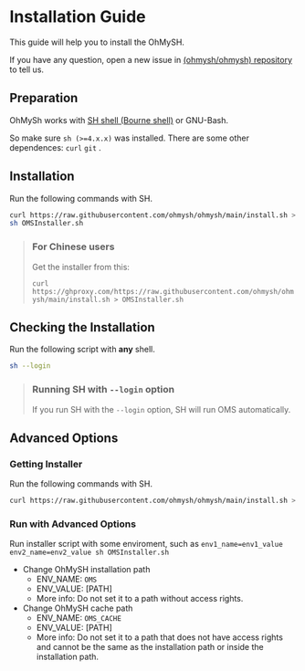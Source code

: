 # Installation Guide

This guide will help you to install the OhMySH.

If you have any question, open a new issue in [(ohmysh/ohmysh) repository](https://github.com/ohmysh/ohmysh/issues) to tell us.

## Preparation

OhMySh works with [SH shell (Bourne shell)](https://en.wikipedia.org/wiki/Bourne_shell) or GNU-Bash.

So make sure `sh (>=4.x.x)` was installed. There are some other dependences: `curl` `git` .

## Installation

Run the following commands with SH.

```sh
curl https://raw.githubusercontent.com/ohmysh/ohmysh/main/install.sh > OMSInstaller.sh
sh OMSInstaller.sh
```

> ### For Chinese users
>
> Get the installer from this: 
>
> `curl https://ghproxy.com/https://raw.githubusercontent.com/ohmysh/ohmysh/main/install.sh > OMSInstaller.sh`

## Checking the Installation

Run the following script with **any** shell.

```sh
sh --login
```

> ### Running SH with `--login` option
>
> If you run SH with the `--login` option, SH will run OMS automatically.
>

## Advanced Options

### Getting Installer

Run the following commands with SH.

```sh
curl https://raw.githubusercontent.com/ohmysh/ohmysh/main/install.sh > OMSInstaller.sh
```

### Run with Advanced Options

Run installer script with some enviroment, such as `env1_name=env1_value env2_name=env2_value sh OMSInstaller.sh`

- Change OhMySH installation path
  - ENV_NAME: `OMS`
  - ENV_VALUE: [PATH]
  - More info: Do not set it to a path without access rights.
- Change OhMySH cache path
  - ENV_NAME: `OMS_CACHE`
  - ENV_VALUE: [PATH]
  - More info: Do not set it to a path that does not have access rights and cannot be the same as the installation path or inside the installation path.
